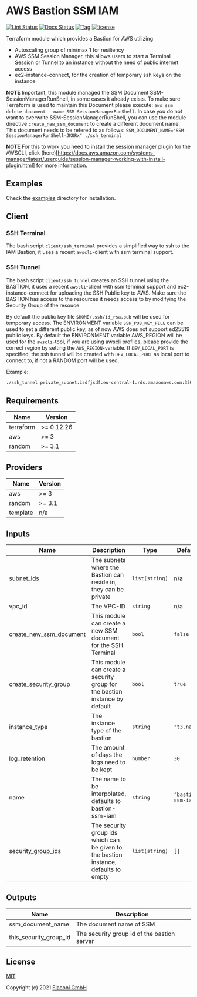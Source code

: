 # AWS Bastion SSM IAM

[![Lint Status](https://github.com/Flaconi/terraform-aws-bastion-ssm-iam/actions/workflows/linting.yml/badge.svg?branch=master)](https://github.com/Flaconi/terraform-aws-bastion-ssm-iam/actions/workflows/linting.yml)
[![Docs Status](https://github.com/Flaconi/terraform-aws-bastion-ssm-iam/actions/workflows/terraform-docs.yml/badge.svg?branch=master)](https://github.com/Flaconi/terraform-aws-bastion-ssm-iam/actions/workflows/terraform-docs.yml)
[![Tag](https://img.shields.io/github/tag/Flaconi/terraform-aws-bastion-ssm-iam.svg)](https://github.com/Flaconi/terraform-aws-bastion-ssm-iam/releases)
[![license](http://img.shields.io/badge/license-MIT-brightgreen.svg)](http://opensource.org/licenses/MIT)

Terraform module which provides a Bastion for AWS utilizing
* Autoscaling group of min/max 1 for resiliency
* AWS SSM Session Manager, this allows users to start a Terminal Session or Tunnel to an instance without the need of public internet access
* ec2-instance-connect, for the creation of temporary ssh keys on the instance

__NOTE__ Important, this module managed the SSM Document SSM-SessionManagerRunShell, in some cases it already exists. To make sure Terraform is used to maintain this Document please execute: `aws ssm delete-document --name SSM-SessionManagerRunShell`. In case you do not want to overwrite SSM-SessionManagerRunShell, you can use the module directive `create_new_ssm_document` to create a different document name. This document needs to be refered to as follows: `SSM_DOCUMENT_NAME="SSM-SessionManagerRunShell-JKURx" ./ssh_terminal`

__NOTE__ For this to work you need to install the session manager plugin for the AWSCLI, click (here)[https://docs.aws.amazon.com/systems-manager/latest/userguide/session-manager-working-with-install-plugin.html] for more information.

## Examples

Check the [examples](examples) directory for installation.


## Client
### SSH Terminal
The bash script `client/ssh_terminal` provides a simplified way to ssh to the IAM Bastion, it uses a recent `awscli`-client with ssm terminal support.


### SSH Tunnel
The bash script `client/ssh_tunnel` creates an SSH tunnel using the BASTION, it uses a recent `awscli`-client with ssm terminal support and ec2-instance-connect for uploading the SSH Public key to AWS. Make sure the
BASTION has access to the resources it needs access to by modifying the Security Group of the resouce.

By default the public key file `$HOME/.ssh/id_rsa.pub` will be used for temporary access. The ENVIRONMENT variable `SSH_PUB_KEY_FILE` can be used to set a different public key, as of now AWS does not support ed25519 public keys.
By default the ENVIRONMENT variable AWS_REGION will be used for the `awscli`-tool, if you are using awscli profiles, please provide the correct region by setting the `AWS_REGION`-variable.
If `DEV_LOCAL_PORT` is specified, the ssh tunnel will be created with `DEV_LOCAL_PORT` as local port to connect to, if not a RANDOM port will be used.

Example:
```bash
./ssh_tunnel private_subnet.isdfjsdf.eu-central-1.rds.amazonaws.com:3306
```



<!-- BEGINNING OF PRE-COMMIT-TERRAFORM DOCS HOOK -->
## Requirements

| Name | Version |
|------|---------|
| terraform | >= 0.12.26 |
| aws | >= 3 |
| random | >= 3.1 |

## Providers

| Name | Version |
|------|---------|
| aws | >= 3 |
| random | >= 3.1 |
| template | n/a |

## Inputs

| Name | Description | Type | Default | Required |
|------|-------------|------|---------|:--------:|
| subnet\_ids | The subnets where the Bastion can reside in, they can be private | `list(string)` | n/a | yes |
| vpc\_id | The VPC-ID | `string` | n/a | yes |
| create\_new\_ssm\_document | This module can create a new SSM document for the SSH Terminal | `bool` | `false` | no |
| create\_security\_group | This module can create a security group for the bastion instance by default | `bool` | `true` | no |
| instance\_type | The instance type of the bastion | `string` | `"t3.nano"` | no |
| log\_retention | The amount of days the logs need to be kept | `number` | `30` | no |
| name | The name to be interpolated, defaults to bastion-ssm-iam | `string` | `"bastion-ssm-iam"` | no |
| security\_group\_ids | The security group ids which can be given to the bastion instance, defaults to empty | `list(string)` | `[]` | no |

## Outputs

| Name | Description |
|------|-------------|
| ssm\_document\_name | The document name of SSM |
| this\_security\_group\_id | The security group id of the bastion server |

<!-- END OF PRE-COMMIT-TERRAFORM DOCS HOOK -->

## License

[MIT](LICENSE)

Copyright (c) 2021 [Flaconi GmbH](https://github.com/Flaconi)

